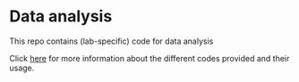 # Data analysis
This repo contains (lab-specific) code for data analysis

Click [here](https://knw-anw.github.io/docs/data_analysis) for more information about the different codes provided and their usage. 
